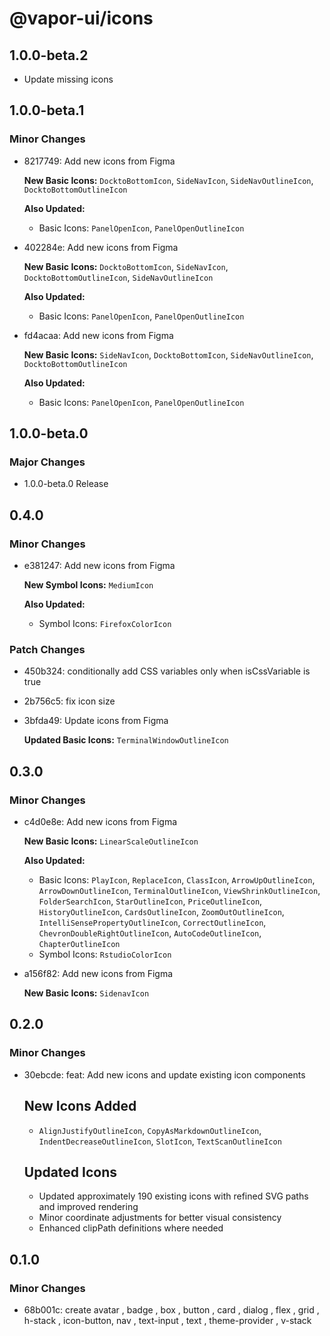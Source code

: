 # @vapor-ui/icons

## 1.0.0-beta.2

- Update missing icons

## 1.0.0-beta.1

### Minor Changes

- 8217749: Add new icons from Figma

    **New Basic Icons:** `DocktoBottomIcon`, `SideNavIcon`, `SideNavOutlineIcon`, `DocktoBottomOutlineIcon`

    **Also Updated:**
    - Basic Icons: `PanelOpenIcon`, `PanelOpenOutlineIcon`

- 402284e: Add new icons from Figma

    **New Basic Icons:** `DocktoBottomIcon`, `SideNavIcon`, `DocktoBottomOutlineIcon`, `SideNavOutlineIcon`

    **Also Updated:**
    - Basic Icons: `PanelOpenIcon`, `PanelOpenOutlineIcon`

- fd4acaa: Add new icons from Figma

    **New Basic Icons:** `SideNavIcon`, `DocktoBottomIcon`, `SideNavOutlineIcon`, `DocktoBottomOutlineIcon`

    **Also Updated:**
    - Basic Icons: `PanelOpenIcon`, `PanelOpenOutlineIcon`

## 1.0.0-beta.0

### Major Changes

- 1.0.0-beta.0 Release

## 0.4.0

### Minor Changes

- e381247: Add new icons from Figma

    **New Symbol Icons:** `MediumIcon`

    **Also Updated:**
    - Symbol Icons: `FirefoxColorIcon`

### Patch Changes

- 450b324: conditionally add CSS variables only when isCssVariable is true
- 2b756c5: fix icon size
- 3bfda49: Update icons from Figma

    **Updated Basic Icons:** `TerminalWindowOutlineIcon`

## 0.3.0

### Minor Changes

- c4d0e8e: Add new icons from Figma

    **New Basic Icons:** `LinearScaleOutlineIcon`

    **Also Updated:**
    - Basic Icons: `PlayIcon`, `ReplaceIcon`, `ClassIcon`, `ArrowUpOutlineIcon`, `ArrowDownOutlineIcon`, `TerminalOutlineIcon`, `ViewShrinkOutlineIcon`, `FolderSearchIcon`, `StarOutlineIcon`, `PriceOutlineIcon`, `HistoryOutlineIcon`, `CardsOutlineIcon`, `ZoomOutOutlineIcon`, `IntelliSensePropertyOutlineIcon`, `CorrectOutlineIcon`, `ChevronDoubleRightOutlineIcon`, `AutoCodeOutlineIcon`, `ChapterOutlineIcon`
    - Symbol Icons: `RstudioColorIcon`

- a156f82: Add new icons from Figma

    **New Basic Icons:** `SidenavIcon`

## 0.2.0

### Minor Changes

- 30ebcde: feat: Add new icons and update existing icon components

    ## New Icons Added
    - `AlignJustifyOutlineIcon`, `CopyAsMarkdownOutlineIcon`, `IndentDecreaseOutlineIcon`, `SlotIcon`, `TextScanOutlineIcon`

    ## Updated Icons
    - Updated approximately 190 existing icons with refined SVG paths and improved rendering
    - Minor coordinate adjustments for better visual consistency
    - Enhanced clipPath definitions where needed

## 0.1.0

### Minor Changes

- 68b001c: create avatar , badge , box , button , card , dialog , flex , grid , h-stack , icon-button, nav , text-input , text , theme-provider , v-stack
